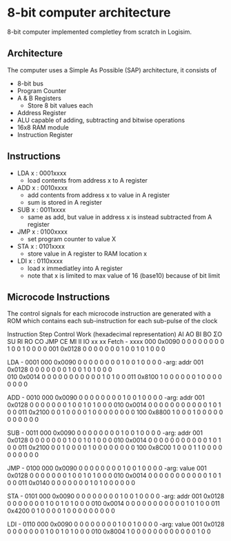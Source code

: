 
# 8-bit computer architecture

8-bit computer implemented completley from scratch in Logisim. 

## Architecture
The computer uses a Simple As Possible (SAP) architecture, it consists of 
* 8-bit bus
* Program Counter
* A & B Registers
    * Store 8 bit values each
* Address Register
* ALU capable of adding, subtracting and bitwise operations
* 16x8 RAM module
* Instruction Register

## Instructions
 * LDA x : 0001xxxx
    * load contents from address x to A register
 * ADD x : 0010xxxx
    * add contents from address x to value in A register
    * sum is stored in A register
 * SUB x : 0011xxxx
    * same as add, but value in address x is instead subtracted from A register
 * JMP x : 0100xxxx
    * set program counter to value X
 * STA x : 0101xxxx
    * store value in A register to RAM location x
 * LDI x : 0110xxxx
    * load x immediatley into A register
    * note that x is limited to max value of 16 (base10) because of bit limit


## Microcode Instructions
The control signals for each microcode instruction are generated with a ROM which contains each sub-instruction for each sub-pulse of the clock

Instruction     Step    Control Work (hexadecimal representation)
                                        AI AO BI BO ΣO SU RI RO CO JMP CE MI II IO xx xx
Fetch - xxxx    000     0x0090          0  0  0  0  0  0  0  0  1  0   0  1  0  0  0  0
                001     0x0128          0  0  0  0  0  0  0  1  0  0   1  0  1  0  0  0

LDA   - 0001    000     0x0090          0  0  0  0  0  0  0  0  1  0   0  1  0  0  0  0
 -arg: addr     001     0x0128          0  0  0  0  0  0  0  1  0  0   1  0  1  0  0  0  
                010     0x0014          0  0  0  0  0  0  0  0  0  0   0  1  0  1  0  0
                011     0x8100          1  0  0  0  0  0  0  1  0  0   0  0  0  0  0  0
                
ADD   - 0010    000     0x0090          0  0  0  0  0  0  0  0  1  0   0  1  0  0  0  0
 -arg: addr     001     0x0128          0  0  0  0  0  0  0  1  0  0   1  0  1  0  0  0
                010     0x0014          0  0  0  0  0  0  0  0  0  0   0  1  0  1  0  0
                011     0x2100          0  0  1  0  0  0  0  1  0  0   0  0  0  0  0  0
                100     0x8800          1  0  0  0  1  0  0  0  0  0   0  0  0  0  0  0

SUB   - 0011    000     0x0090          0  0  0  0  0  0  0  0  1  0   0  1  0  0  0  0
 -arg: addr     001     0x0128          0  0  0  0  0  0  0  1  0  0   1  0  1  0  0  0
                010     0x0014          0  0  0  0  0  0  0  0  0  0   0  1  0  1  0  0
                011     0x2100          0  0  1  0  0  0  0  1  0  0   0  0  0  0  0  0
                100     0x8C00          1  0  0  0  1  1  0  0  0  0   0  0  0  0  0  0

JMP   - 0100    000     0x0090          0  0  0  0  0  0  0  0  1  0   0  1  0  0  0  0
 -arg: value    001     0x0128          0  0  0  0  0  0  0  1  0  0   1  0  1  0  0  0
                010     0x0014          0  0  0  0  0  0  0  0  0  0   0  1  0  1  0  0
                011     0x0140          0  0  0  0  0  0  0  1  0  1   0  0  0  0  0  0

STA   - 0101    000     0x0090          0  0  0  0  0  0  0  0  1  0   0  1  0  0  0  0
 -arg: addr     001     0x0128          0  0  0  0  0  0  0  1  0  0   1  0  1  0  0  0
                010     0x0014          0  0  0  0  0  0  0  0  0  0   0  1  0  1  0  0
                011     0x4200          0  1  0  0  0  0  1  0  0  0   0  0  0  0  0  0

LDI   - 0110    000     0x0090          0  0  0  0  0  0  0  0  1  0   0  1  0  0  0  0
 -arg: value    001     0x0128          0  0  0  0  0  0  0  1  0  0   1  0  1  0  0  0
                010     0x8004          1  0  0  0  0  0  0  0  0  0   0  0  0  1  0  0
